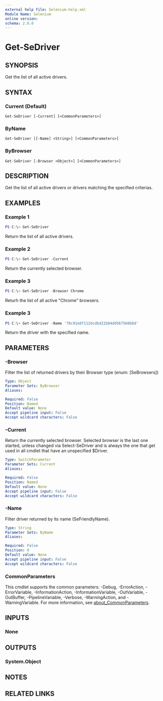 ```yaml
---
external help file: Selenium-help.xml
Module Name: Selenium
online version:
schema: 2.0.0
---
```


# Get-SeDriver

## SYNOPSIS
Get the list of all active drivers.

## SYNTAX

### Current (Default)
```
Get-SeDriver [-Current] [<CommonParameters>]
```

### ByName
```
Get-SeDriver [[-Name] <String>] [<CommonParameters>]
```

### ByBrowser
```
Get-SeDriver [-Browser <Object>] [<CommonParameters>]
```

## DESCRIPTION
Get the list of all active drivers or drivers matching the specified criterias.

## EXAMPLES

### Example 1
```powershell
PS C:\> Get-SeDriver
```

Return the list of all active drivers.

### Example 2
```powershell
PS C:\> Get-SeDriver -Current
```

Return the currently selected browser.

### Example 3
```powershell
PS C:\> Get-SeDriver -Browser Chrome
```

Returh the list of all active "Chrome" browsers.

### Example 3
```powershell
PS C:\> Get-SeDriver -Name '70c91e0f112dcdbd22b84dd567560b8d'
```

Return the driver with the specified name.

## PARAMETERS

### -Browser
Filter the list of returned drivers by their Browser type (enum: [SeBrowsers])

```yaml
Type: Object
Parameter Sets: ByBrowser
Aliases:

Required: False
Position: Named
Default value: None
Accept pipeline input: False
Accept wildcard characters: False
```

### -Current
Return the currently selected browser. Selected browser is the last one started, unless changed via Select-SeDriver and is always the one that get used in all cmdlet that have an unspecified $Driver.

```yaml
Type: SwitchParameter
Parameter Sets: Current
Aliases:

Required: False
Position: Named
Default value: None
Accept pipeline input: False
Accept wildcard characters: False
```

### -Name
Filter driver returned by its name (SeFriendlyName).

```yaml
Type: String
Parameter Sets: ByName
Aliases:

Required: False
Position: 0
Default value: None
Accept pipeline input: False
Accept wildcard characters: False
```

### CommonParameters
This cmdlet supports the common parameters: -Debug, -ErrorAction, -ErrorVariable, -InformationAction, -InformationVariable, -OutVariable, -OutBuffer, -PipelineVariable, -Verbose, -WarningAction, and -WarningVariable. For more information, see [about_CommonParameters](http://go.microsoft.com/fwlink/?LinkID=113216).

## INPUTS

### None

## OUTPUTS

### System.Object
## NOTES

## RELATED LINKS
